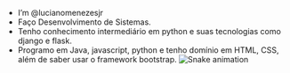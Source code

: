 - I’m @lucianomenezesjr
- Faço Desenvolvimento de Sistemas.
- Tenho conhecimento intermediário em python e suas tecnologias como django e flask.
- Programo em Java, javascript, python e tenho domínio em HTML, CSS, além de saber usar o framework bootstrap.
  ![Snake animation](https://github.com/lucianomenezesjr/lucianomenezesjr/blob/output/github-contribution-grid-snake.svg)
